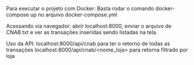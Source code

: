 Para executar o projeto com Docker:
Basta rodar o comando docker-compose up no arquivo docker-compose.yml

Acessando via navegador:
abrir localhost:8000, enviar o arquivo de CNAB.txt e ver as transações inseridas sendo listadas na tela.

Uso da API:
localhost:8000/api/cnab para ter o retorno de todas as transações
localhost:8000/api/cnab/<nome_loja> para retorna filtrado por loja